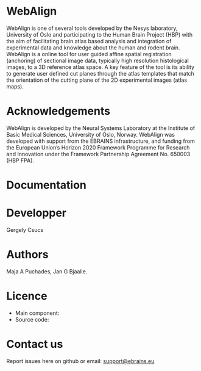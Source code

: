 # WebAlign

WebAlign is one of several tools developed by the Nesys laboratory, University of Oslo and participating to the Human Brain Project (HBP) with the aim of facilitating brain atlas based analysis and integration of experimental data and knowledge about the human and rodent brain.
WebAlign is a online tool for user guided affine spatial registration (anchoring) of sectional image data, typically high resolution histological images, to a 3D reference atlas space.
A key feature of the tool is its ability to generate user defined cut planes through the atlas templates that match the orientation of the cutting plane of the 2D experimental images (atlas maps).

# Acknowledgements
WebAlign is developed by the Neural Systems Laboratory at the Institute of Basic Medical Sciences, University of Oslo, Norway. WebAlign  was developed with support from the EBRAINS infrastructure, and funding from the European Union’s Horizon 2020 Framework Programme for Research and Innovation under the Framework Partnership Agreement No. 650003 (HBP FPA).

# Documentation


# Developper
Gergely Csucs

# Authors
 Maja A Puchades, Jan G Bjaalie. 

# Licence
- Main component: 
- Source code: 

# Contact us
Report issues here on github or email: support@ebrains.eu




